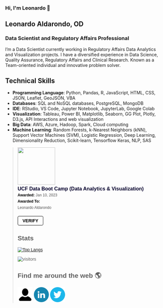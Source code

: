 ### Hi, I'm Leonardo 👋

## Leonardo Aldarondo, OD
### Data Scientist and Regulatory Affairs Professional

I’m a Data Scientist currently working  in Regulatory Affairs Data Analytics and Visualization projects. I have a diversified experience in Data Science, Quality Assurance, Regulatory Affairs and Clinical Research. Known as a Team-oriented individual and innovative problem solver.

## Technical Skills
* **Programming Language**: Python, Pandas, R, JavaScript, HTML, CSS, JSON, Leaflet, GeoJSON, VBA
* **Databases**: SQL and NoSQL databases, PostgreSQL, MongoDB
* **IDE**: RStudio, VS Code, Jupyter Notebook, JupyterLab, Google Colab
* **Visualization**: Tableau, Power BI, Matplotlib, Seaborn, GG Plot, Plotly, D3.js, API Interactions and web visualization
* **Big Data**: AWS, Azure, Hadoop, Spark, Cloud computing
* **Machine Learning**: Random Forests, k-Nearest Neighbors (kNN), Support Vector Machines (SVM), Logistic Regression, Deep Learning, Dimensionality Reduction, Scikit-learn, Tensorflow Keras, NLP, SAS

<blockquote class="badgr-badge" style="font-family: Helvetica, Roboto, &quot;Segoe UI&quot;, Calibri, sans-serif;"><a href="https://api.badgr.io/public/assertions/-s_sNtQuSCuiLT20q_dQgg?identity__email=leonardo.aldarondo%40gmail.com"><img width="120px" height="120px" src="https://api.badgr.io/public/assertions/-s_sNtQuSCuiLT20q_dQgg/image"></a><p class="badgr-badge-name" style="hyphens: auto; overflow-wrap: break-word; word-wrap: break-word; margin: 0; font-size: 16px; font-weight: 600; font-style: normal; font-stretch: normal; line-height: 1.25; letter-spacing: normal; text-align: left; color: #05012c;">UCF Data Boot Camp (Data Analytics &amp; Visualization)</p><p class="badgr-badge-date" style="margin: 0; font-size: 12px; font-style: normal; font-stretch: normal; line-height: 1.67; letter-spacing: normal; text-align: left; color: #555555;"><strong style="font-size: 12px; font-weight: bold; font-style: normal; font-stretch: normal; line-height: 1.67; letter-spacing: normal; text-align: left; color: #000;">Awarded: </strong>Jan 10, 2023</p><p class="badgr-badge-recipient" style="margin: 0; font-size: 12px; font-style: normal; font-stretch: normal; line-height: 1.67; letter-spacing: normal; text-align: left; color: #555555;"><strong style="font-size: 12px; font-weight: bold; font-style: normal; font-stretch: normal; line-height: 1.67; letter-spacing: normal; text-align: left; color: #000;">Awarded To: </strong><span style="display: block;"> Leonardo Aldarondo</span></p><p style="margin: 16px 0; padding: 0;"><a class="badgr-badge-verify" target="_blank" href="https://badgecheck.io?url=https%3A%2F%2Fapi.badgr.io%2Fpublic%2Fassertions%2F-s_sNtQuSCuiLT20q_dQgg%3Fidentity__email%3Dleonardo.aldarondo%2540gmail.com&amp;identity__email=leonardo.aldarondo%40gmail.com" style="box-sizing: content-box; display: flex; align-items: center; justify-content: center; margin: 0; font-size:14px; font-weight: bold; width: 48px; height: 16px; border-radius: 4px; border: solid 1px black; text-decoration: none; padding: 6px 16px; margin: 16px 0; color: black;">VERIFY</a>




## Stats

[![Top Langs](https://github-readme-stats.vercel.app/api/top-langs/?username=anuraghazra&layout=compact)](https://github.com/anuraghazra/github-readme-stats)
 

![visitors](https://visitor-badge.glitch.me/badge?page_id=l-aldarondo.id&left_color=green&right_color=red)

## Find me around the web :earth_americas:

[![Portfolio](./Logos%20and%20Icons/Other%20Logos/1564534_customer_man_user_account_profile_icon.png)](https://aldarondo.pages.dev/ "Portfolio")
[![LinkedIn](./Logos%20and%20Icons/Other%20Logos/294706_circle_linkedin_icon.png)](https://www.linkedin.com/in/l-aldarondo/ "LinkedIn")
[![Twitter](./Logos%20and%20Icons/Other%20Logos/294709_circle_twitter_icon.png)](https://twitter.com/l_aldarondo "Twiter")


<!-- <p>
  <a href="https://leonardo-aldarondo.pages.dev/" title="Portfolio">
    <img src="https://www.clipartmax.com/png/small/36-368214_social-network-logo-collection-social-media-icons-blue.png" alt="Portfolio" />
  </a>
</p> -->

<!--
**l-aldarondo/l-aldarondo** is a ✨ _special_ ✨ repository because its `README.md` (this file) appears on your GitHub profile.

Here are some ideas to get you started:

- 🔭 I’m currently working on ...
- 🌱 I’m currently learning ...
- 👯 I’m looking to collaborate on ...
- 🤔 I’m looking for help with ...
- 💬 Ask me about ...
- 📫 How to reach me: ...
- 😄 Pronouns: ...
- ⚡ Fun fact: ...
-->
